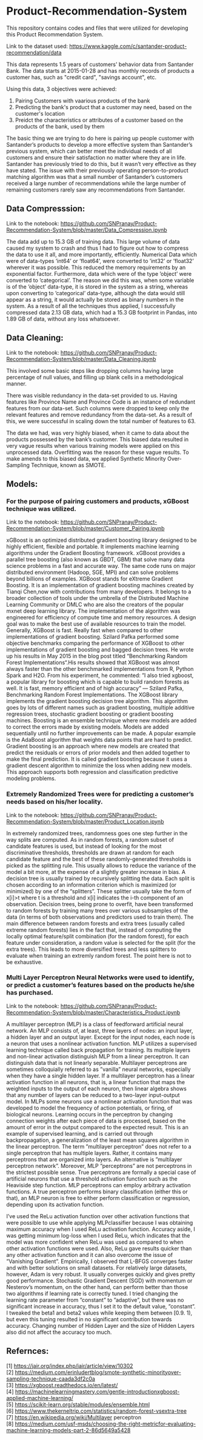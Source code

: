 # Product-Recommendation-System
This repository contains codes and files that were utilized for developing this Product Recommendation System.

Link to the dataset used: https://www.kaggle.com/c/santander-product-recommendation/data

This data represents 1.5 years of customers' behavior data from Santander Bank. The data starts at 2015-01-28 and has monthly records of products a customer has, such as "credit card", "savings account", etc.

Using this data, 3 objectives were achieved:
1. Pairing Customers with vaarious products of the bank
2. Predicting the bank's product that a customer may need, based on the customer's location
3. Preidct the characteristics or attributes of a customer based on the products of the bank, used by them

The basic thing we are trying to do here is pairing up people customer with Santander’s products to develop a more effective system than Santander’s previous system, which can better meet the individual needs of all customers and ensure their satisfaction no matter where they are in life. Santander has previously tried to do this, but it wasn’t very effective as they have stated. The issue with their previously operating person-to-product matching algorithm was that a small number of Santander’s customers received a large number of
recommendations while the large number of remaining customers rarely saw any recommendations from Santander.

## Data Compresssion:

Link to the notebook: https://github.com/SNPranay/Product-Recommendation-System/blob/master/Data_Compression.ipynb  

The data add up to 15.3 GB of training data. This large volume of data caused my system to crash and thus I had to figure out how to compress the data to use it all, and more importantly, efficiently. Numerical Data which were of data-types ’int64’ or ’float64’,
were converted to ’int32’ or ’float32’ wherever it was possible. This reduced the memory requirements by an exponential factor.
Furthermore, data which were of the type ’object’ were converted to ’categorical’. The reason we did this was, when some variable is of the ’object’ data-type, it is stored in the system as a string, whereas upon converting to ’categorical’ data-type, although the data would still appear as a string, it would actually be stored as binary numbers in the system. As a result of all the techniques thus applied, I successfully compressed data 2.13 GB data, which had a 15.3 GB footprint in Pandas, into 1.89 GB of data, without any loss whatsoever.

## Data Cleaning:

Link to the notebook: https://github.com/SNPranay/Product-Recommendation-System/blob/master/Data_Cleaning.ipynb  

This involved some basic steps like dropping columns having large percentage of null values, and filling up blank cells in a methodological manner.  

There was visible redundancy in the data-set provided to us. Having features like Province Name and Province Code is an instance of redundant features from our data-set. Such columns were dropped to keep only the relevant features and remove redundancy from the data-set. As a result of this, we were successful in scaling down the total number of features to 63.  

The data we had, was very highly biased, when it came to data about the products possessed by the bank’s customer. This biased data resulted in very vague results when various training models were applied on this unprocessed data. Overfitting was the reason for these vague results. To make amends to this biased data, we applied Synthetic Minority Over-Sampling Technique, known as SMOTE.  

## Models:

### For the purpose of pairing customers and products, xGBoost technique was utilized.  

Link to the notebook: https://github.com/SNPranay/Product-Recommendation-System/blob/master/Customer_Pairing.ipynb  

xGBoost is an optimized distributed gradient boosting library designed to be highly efficient, flexible and portable. It implements machine learning algorithms under the Gradient Boosting framework. xGBoost provides a parallel tree boosting (also known as GBDT, GBM) that solve many data science problems in a fast and accurate way. The same code runs on major distributed environment (Hadoop, SGE, MPI) and can solve problems beyond billions of examples. XGBoost stands for eXtreme Gradient Boosting. It is an implementation of gradient boosting machines created by Tianqi Chen,now with contributions from many developers. It belongs to a broader collection of tools under the umbrella of the Distributed Machine Learning Community or DMLC who are also the creators of the popular mxnet deep learning library. The implementation of the algorithm was engineered for efficiency of compute time and memory resources. A design goal was to make the best use of available resources to train the model. Generally, XGBoost is fast. Really fast when compared to other implementations of gradient boosting. Szilard Pafka performed some objective benchmarks comparing the performance of XGBoost to other implementations of gradient boosting and bagged decision trees. He wrote up his results in May 2015 in the blog post titled “Benchmarking Random Forest Implementations“.His results showed that XGBoost was almost always faster than the other benchmarked implementations from R, Python Spark and H2O. From his experiment, he commented: ”I also tried xgboost, a popular library for boosting which is capable to build random forests as well. It is fast, memory efficient and of high accuracy” — Szilard Pafka, Benchmarking Random Forest Implementations. The XGBoost library implements the gradient boosting decision tree algorithm. This algorithm goes by lots of different names such as gradient boosting, multiple additive regression trees, stochastic gradient boosting or gradient boosting machines. Boosting is an ensemble technique where new models are added to correct the errors made by existing models. Models are added sequentially until no further improvements can be made. A popular example is the AdaBoost algorithm that weights data points that are hard to predict. Gradient boosting is an approach where new models are created that predict the residuals or errors of prior models and then added together to make the final prediction. It is called gradient boosting because it uses a gradient descent algorithm to minimize the loss when adding new models. This approach supports both regression and classification predictive modeling problems.  

### Extremely Randomized Trees were for predicting a customer’s needs based on his/her locality.  

Link to the notebook: https://github.com/SNPranay/Product-Recommendation-System/blob/master/Product_Location.ipynb  

In extremely randomized trees, randomness goes one step further in the way splits are computed. As in random forests, a random subset of candidate features is used, but instead of looking for the most discriminative thresholds, thresholds are drawn at random for each candidate feature and the best of these randomly-generated thresholds is picked as the splitting rule. This usually allows to reduce the variance of the model a bit more, at the expense of a slightly greater increase in bias. A decision tree is usually trained by recursively splitting the data. Each split is chosen according to an information criterion which is maximized (or minimized) by one of the “splitters”. These splitter usually take the form of x[i]>t where t is a threshold and x[i] indicates the i-th component of an observation. Decision trees, being prone to overfit, have been transformed to random forests by training many trees over various subsamples of the data (in terms of both observations and predictors used to train them). The main difference between random forests and extra trees (usually called extreme random forests) lies in the fact that, instead of computing the locally optimal feature/split combination (for the random forest), for each feature under consideration, a random value is selected for the split (for the extra trees). This leads to more diversified trees and less splitters to evaluate when training an extremly random forest. The point here is not to be exhaustive.  

### Multi Layer Perceptron Neural Networks were used to identify, or predict a customer’s features based on the products he/she has purchased.  

Link to the notebook: https://github.com/SNPranay/Product-Recommendation-System/blob/master/Characteristics_Product.ipynb  

A multilayer perceptron (MLP) is a class of feedforward artificial neural network. An MLP consists of, at least, three layers of nodes: an input layer, a hidden layer and an output layer. Except for the input nodes, each node is a neuron that uses a nonlinear activation function. MLP utilizes a supervised learning technique called back propagation for training. Its multiple layers and non-linear activation distinguish MLP from a linear perceptron. It can distinguish data that is not linearly separable. Multilayer perceptrons are sometimes colloquially referred to as ”vanilla” neural networks, especially when they have a single hidden layer. If a multilayer perceptron has a linear activation function in all neurons, that is, a linear function that maps the weighted inputs to the output of each neuron, then linear algebra shows that any number of layers can be reduced to a two-layer input-output model. In MLPs some neurons use a nonlinear activation function that was developed to model the frequency of action potentials, or firing, of biological neurons. Learning occurs in the perceptron by changing connection weights after each piece of data is processed, based on the amount of error in the output compared to the expected result. This is an example of supervised learning, and is carried out through backpropagation, a generalization of the least mean squares algorithm in the linear perceptron. The term ”multilayer perceptron” does not refer to a single perceptron that has multiple layers. Rather, it contains many perceptrons that are organized into layers. An alternative is ”multilayer perceptron network”. Moreover, MLP ”perceptrons” are not perceptrons in the strictest possible sense. True perceptrons are formally a special case of artificial neurons that use a threshold activation function such as the Heaviside step function. MLP perceptrons can employ arbitrary activation functions. A true perceptron performs binary classification (either this or that), an MLP neuron is free to either perform classification or regression, depending upon its activation function.  

I’ve used the ReLu activation function over other activation functions that were possible to use while applying MLPclassifier because I was obtaining maximum accuracy when I used ReLu activation function. Accuracy aside, I was getting minimum log-loss when I used ReLu, which indicates that the model was more confident when ReLu was used as compared to when other activation functions were used. Also, ReLu gave results quicker than any other activation function and it can also overcome the issue of ”Vanishing Gradient”. Empirically, I observed that L-BFGS converges faster and with better solutions on small datasets. For relatively large datasets, however, Adam is very robust. It usually converges quickly and gives pretty good performance. Stochastic Gradient Descent (SGD) with momentum or Nesterov’s momentum, on the other hand, can perform better than those two algorithms if learning rate is correctly tuned. I tried changing the learning rate parameter from ”constant” to ”adaptive”, but there was no significant increase in accuracy, thus I set it to the default value, ”constant”. I tweaked the beta1 and beta2 values while keeping them between \[0.9. 1), but even this tuning resulted in no significant contribution towards accuracy. Changing number of Hidden Layer and the size of Hidden Layers also did not affect the accuracy too much.

## Refernces:  

[1] https://jair.org/index.php/jair/article/view/10302  
[2] https://medium.com/erinludertblog/smote-synthetic-minorityover-sampling-technique-caada3df2c0a  
[3] https://xgboost.readthedocs.io/en/latest/  
[4] https://machinelearningmastery.com/gentle-introductionxgboost-applied-machine-learning/  
[5] https://scikit-learn.org/stable/modules/ensemble.html  
[6] https://www.thekerneltrip.com/statistics/random-forest-vsextra-tree  
[7] https://en.wikipedia.org/wiki/Multilayer perceptron  
[8] https://medium.com/usf-msds/choosing-the-right-metricfor-evaluating-machine-learning-models-part-2-86d5649a5428  
